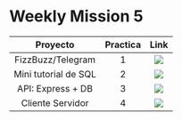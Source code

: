 # Weekly Mission 5

  | Proyecto | Practica | Link |
|:---:|:---:|:---:|
| FizzBuzz/Telegram | 1 | <a href="https://github.com/xian145/FizzBuzz" target="_blank"><img src="https://img.shields.io/badge/🔗link-PRACTICA1-blue?style=for-the-badge"></a> |
| Mini tutorial de SQL | 2 | <a href="https://github.com/xian145/playbook/blob/main/weekly_mission_5/sql/sql.md" target="_blank"><img src="https://img.shields.io/badge/🔗link-PRACTICA2-blue?style=for-the-badge"></a> |
| API: Express + DB | 3 |<a href="https://github.com/xian145/API-Express-DB" target="_blank"><img src="https://img.shields.io/badge/🔗link-PRACTICA3-blue?style=for-the-badge"></a> |
| Cliente Servidor | 4 |<a href="https://github.com/xian145/client-launchx" target="_blank"><img src="https://img.shields.io/badge/🔗link-PRACTICA4-blue?style=for-the-badge"></a> |
